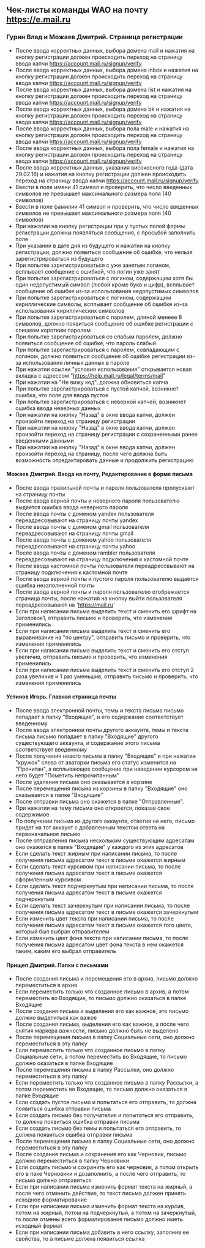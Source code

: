 ## Чек-листы команды WAO на почту https://e.mail.ru

### Гурин Влад и Можаев Дмитрий. Страница регистрации

* После ввода корректных данных, выбора домена mail и нажатия на кнопку регистрации должен происходить переход на страницу ввода капчи https://account.mail.ru/signup/verify
* После ввода корректных данных, выбора домена inbox и нажатия на кнопку регистрации должен происходить переход на страницу ввода капчи https://account.mail.ru/signup/verify
* После ввода корректных данных, выбора домена list и нажатия на кнопку регистрации должен происходить переход на страницу ввода капчи https://account.mail.ru/signup/verify
* После ввода корректных данных, выбора домена bk и нажатия на кнопку регистрации должен происходить переход на страницу ввода капчи https://account.mail.ru/signup/verify
* После ввода корректных данных, выбора пола male и нажатия на кнопку регистрации должен происходить переход на страницу ввода капчи https://account.mail.ru/signup/verify
* После ввода корректных данных, выбора пола female и нажатия на кнопку регистрации должен происходить переход на страницу ввода капчи https://account.mail.ru/signup/verify
* После ввода корректных данных, указания високосного года (дата 29.02.16) и нажатия на кнопку регистрации должен происходить переход на страницу ввода капчи https://account.mail.ru/signup/verify
* Ввести в поле имени 41 символ и проверить, что число введенных символов не превышает максимального размера поля (40 символов)
* Ввести в поле фамилии 41 символ и проверить, что число введенных символов не превышает максимального размера поля (40 символов)
* При нажатии на кнопку регистрации при у пустых полей формы регистрации должны появляться сообщения, с просьбой заполнить поле
* При указании в дате дня из будущего и нажатии на кнопку регистрации, должно появиться сообщение об ошибке, что нельзя зарегистрироваться из будущего
* При попытке зарегистрироваться с уже занятым логином, всплывает сообщение с ошибкой, что логин уже занят
* При попытке зарегистрироваться с логином, содержащим хотя бы один недопустимый символ (любой кроме букв и цифр), всплывает сообщение об ошибке из-за использования недопустимых символов
* При попытке зарегистрироваться с логином, содержащим кириллические символы, всплывает сообщение об ошибке из-за использования кириллических символов
* При попытке зарегистрироваться с паролем, длиной менеее 8 символов, должно появиться сообщение об ошибке регистрации с слишком коротким паролем
* При попытке зарегистрироваться со слабым паролем, должно появиться сообщение об ошибке, что пароль слабый
* При попытке зарегистрироваться с паролем, совпадающим с логином, должно появиться сообщение об ошибке регистрации из-за использования личных данных в пароле
* При нажатии ссылки "условия использования" открывается новая вкладка с адрессом "https://help.mail.ru/legal/terms/mail"
* При нажатии на "Не вижу код", должна обновиться капча
* При попытке зарегистрироваться с пустой капчей, возникнет ошибка, что поле для ввода пустое
* При попытке зарегистрироваться с неверной капчей, возникнет ошибка ввода неверных данных
* При нажатии на кнопку "Назад" в окне ввода капчи, должен произойти переход на страницу регистрации
* При нажатии на кнопку "Назад" в окне ввода капчи, должен произойти переход на страницу регистрации с сохраненными ранее введенными данными
* При нажатии на кнопку "Назад" в окне ввода капчи, должен произойти переход на страницу, после чего должна быть возможность отредактировать данные и продолжить регистрацию

#### Можаев Дмитрий. Входа на почту, Редактирование в форме письма

* После ввода правильной почты и пароля пользователя пропускают на страницу почты
* После ввода верной почты и неверного пароля пользователю выдается ошибка ввода неверного пароля
* После ввода почты с доменом yandex пользователя переадресовывают на страницу почты yandex
* После ввода почты с доменом gmail пользователя переадресовывают на страницу почты gmail
* После ввода почты с доменом yahoo пользователя переадресовывают на страницу почты yahoo
* После ввода почты с доменом rambler пользователя переадресовывают на страницу подключения к кастомной почте
* После ввода кастомной почты пользователя переадресовывают на страницу подключения к кастомной почте
* После ввода верной почты и пустого пароля пользователю выдается ошибка незаполненной почты
* После ввода верной почты и пароля пользователю отображается страница почты, после нажатия на кнопку выйти пользователя переадресовывают на 'https://mail.ru'
* Если при написании письма выделить текст и сменить его шрифт на Заголовок1, отправить письмо и проверить, что изменения применились
* Если при написании письма выделить текст и сменить его выравнивание на "по центру", отправить письмо и проверить, что изменения применились
* Если при написании письма выделить текст и сменить его отступ увеличив, отправить письмо и проверить, что изменения применились
* Если при написании письма выделить текст и сменить его отступ 2 раза увеличив и 1 раз уменьшив, отправить письмо и проверить, что изменения применились

#### Устинов Игорь. Главная страница почты

* После ввода электронной почты, темы и текста письма письмо попадает в папку "Входящие", и его содержание соответствует введенному
* После ввода электронной почты другого аккаунта, темы и текста письма письмо попадает в папку "Входящие" другого существующего аккаунта, и содержание этого письма соответствует введенному
* После получения нового письма в папку "Входящие" и при нажатии "кружок" слева от аватарки письма его статус изменится на "Прочитан", а всплывающее сообщение при наведении курсором на него будет "Пометить непрочитанным"
* После удаления письма оно оказывается в корзине
* После перемещения письма из корзины в папку "Входящие" оно оказывается в папке "Входящие"
* После отправки письма оно окажется в папке "Отправленные".
* При нажатии на тему письма оно откроется, показав свое содержимое
* По получении письма из другого аккаунта, ответив на него, письмо придет на тот аккаунт с добавленным текстом ответа на первоначальное письмо
* После отправления письма нескольким существующим адресатам оно окажется в папке "Входящие" у каждого из этих адресатов
* Если сделать текст жирным при написании письма, то после получения письма адресатом текст в письме окажется жирным
* Если сделать текст курсивом при написании письма, то после получения письма адресатом текст в письме окажется оформленным курсивом
* Если сделать текст подчеркнутым при написании письма, то после получения письма адресатом текст в письме окажется подчеркнутым
* Если сделать текст зачеркнутым при написании письма, то после получения письма адресатом текст в письме окажется зачеркнутым
* Если изменить цвет текста при написании письма, то после получения письма адресатом текст в письме окажется того цвета, который был выбран отправителем
* Если изменить цвет фона текста при написании письма, то после получения письма адресатом цвет фона текста в нем окажется таким, каким его выбрал отправитель

#### Прищеп Дмитрий. Папки с письмами

* После создания письма и перемещения его в архив, письмо должно переместиться в архив
* Если переместить только что созданное письмо в архив, а потом переместить во Входящие, то письмо должно оказаться в папке Входящие
* После создания письма и выделения его как важное, это письмо должно выделиться как важое
* После создания письма, выделения его как важное, а после чего снятия маркера важности, письмо должно быть не выделено
* После перемещения письма в папку Социальные сети, оно должно переместиться в эту папку
* Если переместить только что созданное письмо в папку Социальные сети, а потом переместить во Входящие, то письмо должно оказаться в папке Входящие
* После перемещения письма в папку Рассылки, оно должно переместиться в эту папку
* Если переместить только что созданное письмо в папку Рассылки, а потом переместить во Входящие, то письмо должно оказаться в папке Входящие
* Если создать пустое письмо и попытаться его отправить, то должна появиться ошибка отправки письма
* Если создать письмо без получателия и попытаться его отправить, то должна появиться ошибка отправки письма
* Если создать письмо без темы и попытаться его отправить, то должна появиться ошибка отправки письма
* После перемещения письма в папку Социальные сети, оно должно переместиться в эту папку
* После создания письма и сохранения его как Черновик, письмо должно переместиться в папку Черновики
* Если создать письмо и сохранить его как черновик, а потом открыть его в паке Черновики и дозаполнить, а после чего отправить, то письмо должно отправиться
* Если при написании письма изменить формат текста на жирный, а после чего отменить действие, то текст письма должен принять исходное форматирование
* Если при написании письма изменить формат текста на курсив, потом на жирный, потом на подчеркнутый, а потом на зачеркнутый, то после отмены всего форматирования письмо должно иметь исходный формат
* Если при написании письма добавить в него ссылку, заполнив ее свойства, то а письме должна появиться ссылка
